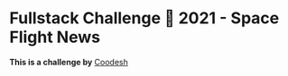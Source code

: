 # Fullstack Challenge 🏅 2021 - Space Flight News

**This is a challenge by** [Coodesh](https://coodesh.com/)
